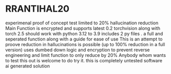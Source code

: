 # RRANTIHAL20
experimenal proof of concept test limited to 20% hallucination reduction 
Main Function is encrypted and supports latest 0.2 torchvision along with torch 2.5 
should work with python 3.12 to 3.9
includes 2 py files . a full and seperated function along with a guide for ease of use
This is an attempt to proove reduction in hallucinations is possible (up to 100% reduction in a full version) 
uses dumbed down logic and encryption to prevent reverse engineering and limit function to only reduce by 20% 
Anybody whom wants to test this out is welcome to do try it. 
this is completely untested software ai generated solution
